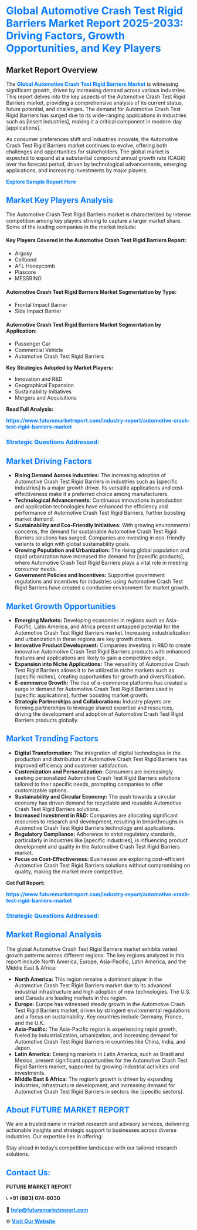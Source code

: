 <h1 style="color: #007BFF;">Global Automotive Crash Test Rigid Barriers Market Report 2025-2033: Driving Factors, Growth Opportunities, and Key Players</h1>

<section id="overview">
<h2>Market Report Overview</h2>
<p>The <a href="https://www.futuremarketreport.com/industry-report/automotive-crash-test-rigid-barriers-market" style="color: #007BFF; text-decoration: none;"><strong>Global Automotive Crash Test Rigid Barriers Market</strong></a> is witnessing significant growth, driven by increasing demand across various industries. This report delves into the key aspects of the Automotive Crash Test Rigid Barriers market, providing a comprehensive analysis of its current status, future potential, and challenges. The demand for Automotive Crash Test Rigid Barriers has surged due to its wide-ranging applications in industries such as [insert industries], making it a critical component in modern-day [applications].</p>
<p>As consumer preferences shift and industries innovate, the Automotive Crash Test Rigid Barriers market continues to evolve, offering both challenges and opportunities for stakeholders. The global market is expected to expand at a substantial compound annual growth rate (CAGR) over the forecast period, driven by technological advancements, emerging applications, and increasing investments by major players.</p>
</section>

<section id="overview">
<p><a href="https://www.futuremarketreport.com/request-sample/reportId=124710" style="color: #007BFF; text-decoration: none;"><strong>Explore Sample Report Here</strong></a></p>
</section>

<section id="key-players">
<h2 style="color: #007BFF;">Market Key Players Analysis</h2>
<p>The Automotive Crash Test Rigid Barriers market is characterized by intense competition among key players striving to capture a larger market share. Some of the leading companies in the market include:</p>
<h4>Key Players Covered in the Automotive Crash Test Rigid Barriers Report:</h4>
<ul><li>Argosy</li><li>Cellbond</li><li>AFL Honeycomb</li><li>Plascore</li><li>MESSRING</li></ul>
<h4>Automotive Crash Test Rigid Barriers Market Segmentation by Type:</h4>
<ul><li>Frontal Impact Barrier</li><li>Side Impact Barrier</li></ul>

<h4>Automotive Crash Test Rigid Barriers Market Segmentation by Application:</h4>
<ul><li>Passenger Car</li><li>Commercial Vehicle</li><li>Automotive Crash Test Rigid Barriers</li></ul>
<p><strong>Key Strategies Adopted by Market Players:</strong></p>
<ul>
<li>Innovation and R&D</li>
<li>Geographical Expansion</li>
<li>Sustainability Initiatives</li>
<li>Mergers and Acquisitions</li>
</ul>
</section>

<section>
<p><strong>Read Full Analysis: </strong></p><a href="https://www.futuremarketreport.com/industry-report/automotive-crash-test-rigid-barriers-market" style="color: #007BFF; text-decoration: none;"><strong>https://www.futuremarketreport.com/industry-report/automotive-crash-test-rigid-barriers-market</strong></a>
<h3 style="color: #007BFF;">Strategic Questions Addressed:</h3>
</section>

<section id="driving-factors">
<h2 style="color: #007BFF;">Market Driving Factors</h2>
<ul>
<li><strong>Rising Demand Across Industries:</strong> The increasing adoption of Automotive Crash Test Rigid Barriers in industries such as [specific industries] is a major growth driver. Its versatile applications and cost-effectiveness make it a preferred choice among manufacturers.</li>
<li><strong>Technological Advancements:</strong> Continuous innovations in production and application technologies have enhanced the efficiency and performance of Automotive Crash Test Rigid Barriers, further boosting market demand.</li>
<li><strong>Sustainability and Eco-Friendly Initiatives:</strong> With growing environmental concerns, the demand for sustainable Automotive Crash Test Rigid Barriers solutions has surged. Companies are investing in eco-friendly variants to align with global sustainability goals.</li>
<li><strong>Growing Population and Urbanization:</strong> The rising global population and rapid urbanization have increased the demand for [specific products], where Automotive Crash Test Rigid Barriers plays a vital role in meeting consumer needs.</li>
<li><strong>Government Policies and Incentives:</strong> Supportive government regulations and incentives for industries using Automotive Crash Test Rigid Barriers have created a conducive environment for market growth.</li>
</ul>
</section>

<section id="growth-opportunities">
<h2 style="color: #007BFF;">Market Growth Opportunities</h2>
<ul>
<li><strong>Emerging Markets:</strong> Developing economies in regions such as Asia-Pacific, Latin America, and Africa present untapped potential for the Automotive Crash Test Rigid Barriers market. Increasing industrialization and urbanization in these regions are key growth drivers.</li>
<li><strong>Innovative Product Development:</strong> Companies investing in R&D to create innovative Automotive Crash Test Rigid Barriers products with enhanced features and applications are likely to gain a competitive edge.</li>
<li><strong>Expansion into Niche Applications:</strong> The versatility of Automotive Crash Test Rigid Barriers allows it to be utilized in niche markets such as [specific niches], creating opportunities for growth and diversification.</li>
<li><strong>E-commerce Growth:</strong> The rise of e-commerce platforms has created a surge in demand for Automotive Crash Test Rigid Barriers used in [specific applications], further boosting market growth.</li>
<li><strong>Strategic Partnerships and Collaborations:</strong> Industry players are forming partnerships to leverage shared expertise and resources, driving the development and adoption of Automotive Crash Test Rigid Barriers products globally.</li>
</ul>
</section>

<section id="trending-factors">
<h2 style="color: #007BFF;">Market Trending Factors</h2>
<ul>
<li><strong>Digital Transformation:</strong> The integration of digital technologies in the production and distribution of Automotive Crash Test Rigid Barriers has improved efficiency and customer satisfaction.</li>
<li><strong>Customization and Personalization:</strong> Consumers are increasingly seeking personalized Automotive Crash Test Rigid Barriers solutions tailored to their specific needs, prompting companies to offer customizable options.</li>
<li><strong>Sustainability and Circular Economy:</strong> The push towards a circular economy has driven demand for recyclable and reusable Automotive Crash Test Rigid Barriers solutions.</li>
<li><strong>Increased Investment in R&D:</strong> Companies are allocating significant resources to research and development, resulting in breakthroughs in Automotive Crash Test Rigid Barriers technology and applications.</li>
<li><strong>Regulatory Compliance:</strong> Adherence to strict regulatory standards, particularly in industries like [specific industries], is influencing product development and quality in the Automotive Crash Test Rigid Barriers market.</li>
<li><strong>Focus on Cost-Effectiveness:</strong> Businesses are exploring cost-efficient Automotive Crash Test Rigid Barriers solutions without compromising on quality, making the market more competitive.</li>
</ul>
</section>

<section>
<p><strong>Get Full Report: </strong></p><a href="https://www.futuremarketreport.com/industry-report/automotive-crash-test-rigid-barriers-market" style="color: #007BFF; text-decoration: none;"><strong>https://www.futuremarketreport.com/industry-report/automotive-crash-test-rigid-barriers-market</strong></a>
<h3 style="color: #007BFF;">Strategic Questions Addressed:</h3>
</section>


<section id="regional-analysis">
<h2 style="color: #007BFF;">Market Regional Analysis</h2>
<p>The global Automotive Crash Test Rigid Barriers market exhibits varied growth patterns across different regions. The key regions analyzed in this report include North America, Europe, Asia-Pacific, Latin America, and the Middle East & Africa:</p>
<ul>
<li><strong>North America:</strong> This region remains a dominant player in the Automotive Crash Test Rigid Barriers market due to its advanced industrial infrastructure and high adoption of new technologies. The U.S. and Canada are leading markets in this region.</li>
<li><strong>Europe:</strong> Europe has witnessed steady growth in the Automotive Crash Test Rigid Barriers market, driven by stringent environmental regulations and a focus on sustainability. Key countries include Germany, France, and the U.K.</li>
<li><strong>Asia-Pacific:</strong> The Asia-Pacific region is experiencing rapid growth, fueled by industrialization, urbanization, and increasing demand for Automotive Crash Test Rigid Barriers in countries like China, India, and Japan.</li>
<li><strong>Latin America:</strong> Emerging markets in Latin America, such as Brazil and Mexico, present significant opportunities for the Automotive Crash Test Rigid Barriers market, supported by growing industrial activities and investments.</li>
<li><strong>Middle East & Africa:</strong> The region’s growth is driven by expanding industries, infrastructure development, and increasing demand for Automotive Crash Test Rigid Barriers in sectors like [specific sectors].</li>
</ul>
</section>

<footer>
<h2 style="color: #007BFF;">About FUTURE MARKET REPORT</h2>
<p>We are a trusted name in market research and advisory services, delivering actionable insights and strategic support to businesses across diverse industries. Our expertise lies in offering:</p>

<p>Stay ahead in today’s competitive landscape with our tailored research solutions.</p>

<h2 style="color: #007BFF;">Contact Us:</h2>
<p><strong>FUTURE MARKET REPORT</strong></p>
<p>📞 <strong>+91 (883) 074-8030</strong></p>
<p>📧 <strong><a href="mailto:help@futuremarketreport.com" style="color: #007BFF;">help@futuremarketreport.com</a></strong></p>
<p>🌐 <strong><a href="https://www.futuremarketreport.com/" style="color: #007BFF;">Visit Our Website</a></strong></p>
</footer>